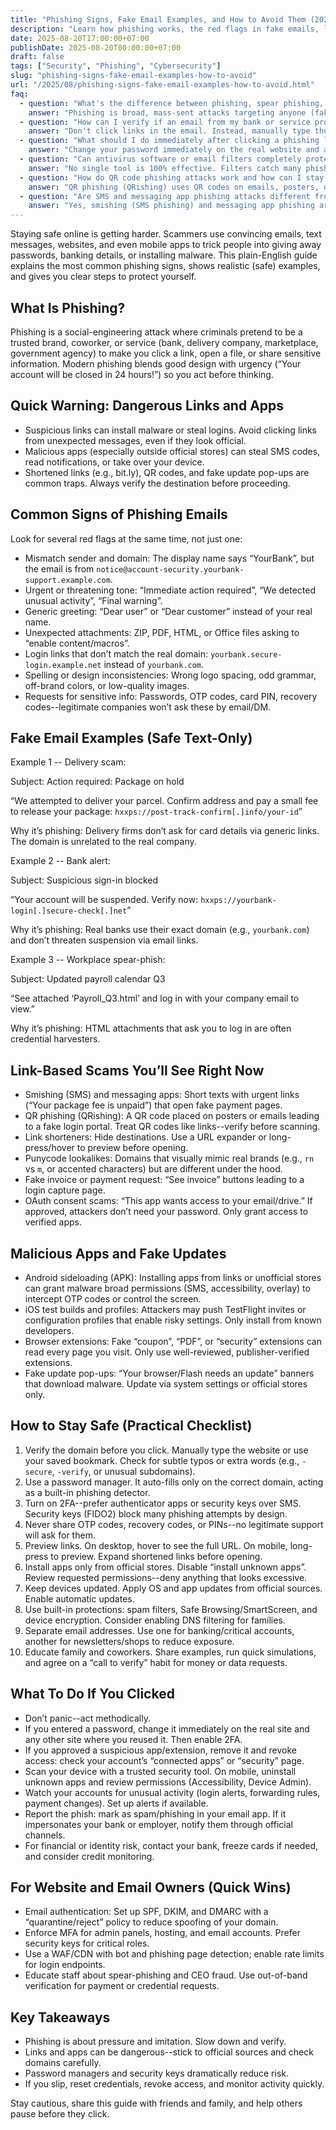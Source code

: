 ```yaml
---
title: "Phishing Signs, Fake Email Examples, and How to Avoid Them (2025 Guide)"
description: "Learn how phishing works, the red flags in fake emails, links, and malicious apps, plus step-by-step ways to stay safe and what to do if you clicked."
date: 2025-08-20T17:00:00+07:00
publishDate: 2025-08-20T00:00:00+07:00
draft: false
tags: ["Security", "Phishing", "Cybersecurity"]
slug: "phishing-signs-fake-email-examples-how-to-avoid"
url: "/2025/08/phishing-signs-fake-email-examples-how-to-avoid.html"
faq:
  - question: "What's the difference between phishing, spear phishing, and whaling?"
    answer: "Phishing is broad, mass-sent attacks targeting anyone (fake bank emails, delivery scams). Spear phishing targets specific individuals or companies with personalized details (your role, recent activity, coworker names). Whaling targets high-value executives or decision-makers with sophisticated attacks designed to authorize payments or credential access. All use social engineering, but spear phishing and whaling invest more research to appear legitimate."
  - question: "How can I verify if an email from my bank or service provider is legitimate?"
    answer: "Don't click links in the email. Instead, manually type the official website URL or use your saved bookmark, then log in to check notifications. Verify sender domain carefully (not just display name). Contact support using the official phone number from their website, not numbers in the email. Legitimate companies won't ask for passwords, OTP codes, or PINs via email. Enable login alerts and transaction notifications to catch unauthorized access early."
  - question: "What should I do immediately after clicking a phishing link or entering credentials?"
    answer: "Change your password immediately on the real website and any other accounts where you reused it. Enable 2FA if not already active. Revoke access to any suspicious apps or browser extensions from your account security settings. Scan your device with updated antivirus software. Monitor account activity, set up alerts, and check for forwarding rules in email or unusual transaction history. Report the phishing attempt to your email provider and the impersonated company."
  - question: "Can antivirus software or email filters completely protect me from phishing?"
    answer: "No single tool is 100% effective. Filters catch many phishing emails but sophisticated attacks slip through, especially spear-phishing with personalized details and legitimate-looking domains. Use layered protection: spam filters, Safe Browsing/SmartScreen, password managers (domain-checking auto-fill), security keys for 2FA, and most importantly--human awareness. Slow down, verify domains, and use out-of-band verification for sensitive requests like payments or credential changes."
  - question: "How do QR code phishing attacks work and how can I stay safe?"
    answer: "QR phishing (QRishing) uses QR codes on emails, posters, or physical locations that link to fake login pages or malware downloads. Your camera app often doesn't preview the full URL before opening. To stay safe: preview URLs before opening (long-press on mobile), manually type official URLs for sensitive logins, be suspicious of unexpected QR codes asking for payments or logins, and only scan codes from trusted physical sources. Treat QR codes like any other link--verify destination first."
  - question: "Are SMS and messaging app phishing attacks different from email phishing?"
    answer: "Yes, smishing (SMS phishing) and messaging app phishing are often more effective because people trust texts more and mobile screens show less context (harder to inspect URLs). Attacks include fake delivery notices, account alerts, or urgent payment requests with shortened links. Protection strategies: never click links in unexpected texts, contact companies directly using official apps or saved numbers, enable spam filtering on your carrier, and verify sender identity through official channels before acting on urgent requests."
---
```


Staying safe online is getting harder. Scammers use convincing emails, text messages, websites, and even mobile apps to trick people into giving away passwords, banking details, or installing malware. This plain-English guide explains the most common phishing signs, shows realistic (safe) examples, and gives you clear steps to protect yourself.

## What Is Phishing?

Phishing is a social-engineering attack where criminals pretend to be a trusted brand, coworker, or service (bank, delivery company, marketplace, government agency) to make you click a link, open a file, or share sensitive information. Modern phishing blends good design with urgency (“Your account will be closed in 24 hours!”) so you act before thinking.

## Quick Warning: Dangerous Links and Apps

- Suspicious links can install malware or steal logins. Avoid clicking links from unexpected messages, even if they look official.
- Malicious apps (especially outside official stores) can steal SMS codes, read notifications, or take over your device.
- Shortened links (e.g., bit.ly), QR codes, and fake update pop-ups are common traps. Always verify the destination before proceeding.

## Common Signs of Phishing Emails

Look for several red flags at the same time, not just one:

- Mismatch sender and domain: The display name says “YourBank”, but the email is from `notice@account-security.yourbank-support.example.com`.
- Urgent or threatening tone: “Immediate action required”, “We detected unusual activity”, “Final warning”.
- Generic greeting: “Dear user” or “Dear customer” instead of your real name.
- Unexpected attachments: ZIP, PDF, HTML, or Office files asking to “enable content/macros”.
- Login links that don’t match the real domain: `yourbank.secure-login.example.net` instead of `yourbank.com`.
- Spelling or design inconsistencies: Wrong logo spacing, odd grammar, off-brand colors, or low-quality images.
- Requests for sensitive info: Passwords, OTP codes, card PIN, recovery codes--legitimate companies won’t ask these by email/DM.

## Fake Email Examples (Safe Text-Only)

Example 1 -- Delivery scam:

Subject: Action required: Package on hold

“We attempted to deliver your parcel. Confirm address and pay a small fee to release your package: `hxxps://post-track-confirm[.]info/your-id`”

Why it’s phishing: Delivery firms don’t ask for card details via generic links. The domain is unrelated to the real company.

Example 2 -- Bank alert:

Subject: Suspicious sign-in blocked

“Your account will be suspended. Verify now: `hxxps://yourbank-login[.]secure-check[.]net`”

Why it’s phishing: Real banks use their exact domain (e.g., `yourbank.com`) and don’t threaten suspension via email links.

Example 3 -- Workplace spear-phish:

Subject: Updated payroll calendar Q3

“See attached ‘Payroll_Q3.html’ and log in with your company email to view.”

Why it’s phishing: HTML attachments that ask you to log in are often credential harvesters.

## Link-Based Scams You’ll See Right Now

- Smishing (SMS) and messaging apps: Short texts with urgent links (“Your package fee is unpaid”) that open fake payment pages.
- QR phishing (QRishing): A QR code placed on posters or emails leading to a fake login portal. Treat QR codes like links--verify before scanning.
- Link shorteners: Hide destinations. Use a URL expander or long-press/hover to preview before opening.
- Punycode lookalikes: Domains that visually mimic real brands (e.g., `rn` vs `m`, or accented characters) but are different under the hood.
- Fake invoice or payment request: “See invoice” buttons leading to a login capture page.
- OAuth consent scams: “This app wants access to your email/drive.” If approved, attackers don’t need your password. Only grant access to verified apps.

## Malicious Apps and Fake Updates

- Android sideloading (APK): Installing apps from links or unofficial stores can grant malware broad permissions (SMS, accessibility, overlay) to intercept OTP codes or control the screen.
- iOS test builds and profiles: Attackers may push TestFlight invites or configuration profiles that enable risky settings. Only install from known developers.
- Browser extensions: Fake “coupon”, “PDF”, or “security” extensions can read every page you visit. Only use well-reviewed, publisher-verified extensions.
- Fake update pop-ups: “Your browser/Flash needs an update” banners that download malware. Update via system settings or official stores only.

## How to Stay Safe (Practical Checklist)

1) Verify the domain before you click. Manually type the website or use your saved bookmark. Check for subtle typos or extra words (e.g., `-secure`, `-verify`, or unusual subdomains).
2) Use a password manager. It auto-fills only on the correct domain, acting as a built-in phishing detector.
3) Turn on 2FA--prefer authenticator apps or security keys over SMS. Security keys (FIDO2) block many phishing attempts by design.
4) Never share OTP codes, recovery codes, or PINs--no legitimate support will ask for them.
5) Preview links. On desktop, hover to see the full URL. On mobile, long-press to preview. Expand shortened links before opening.
6) Install apps only from official stores. Disable “install unknown apps”. Review requested permissions--deny anything that looks excessive.
7) Keep devices updated. Apply OS and app updates from official sources. Enable automatic updates.
8) Use built-in protections: spam filters, Safe Browsing/SmartScreen, and device encryption. Consider enabling DNS filtering for families.
9) Separate email addresses. Use one for banking/critical accounts, another for newsletters/shops to reduce exposure.
10) Educate family and coworkers. Share examples, run quick simulations, and agree on a “call to verify” habit for money or data requests.

## What To Do If You Clicked

- Don’t panic--act methodically.
- If you entered a password, change it immediately on the real site and any other site where you reused it. Then enable 2FA.
- If you approved a suspicious app/extension, remove it and revoke access: check your account’s “connected apps” or “security” page.
- Scan your device with a trusted security tool. On mobile, uninstall unknown apps and review permissions (Accessibility, Device Admin).
- Watch your accounts for unusual activity (login alerts, forwarding rules, payment changes). Set up alerts if available.
- Report the phish: mark as spam/phishing in your email app. If it impersonates your bank or employer, notify them through official channels.
- For financial or identity risk, contact your bank, freeze cards if needed, and consider credit monitoring.

## For Website and Email Owners (Quick Wins)

- Email authentication: Set up SPF, DKIM, and DMARC with a “quarantine/reject” policy to reduce spoofing of your domain.
- Enforce MFA for admin panels, hosting, and email accounts. Prefer security keys for critical roles.
- Use a WAF/CDN with bot and phishing page detection; enable rate limits for login endpoints.
- Educate staff about spear-phishing and CEO fraud. Use out-of-band verification for payment or credential requests.

## Key Takeaways

- Phishing is about pressure and imitation. Slow down and verify.
- Links and apps can be dangerous--stick to official sources and check domains carefully.
- Password managers and security keys dramatically reduce risk.
- If you slip, reset credentials, revoke access, and monitor activity quickly.

Stay cautious, share this guide with friends and family, and help others pause before they click.
